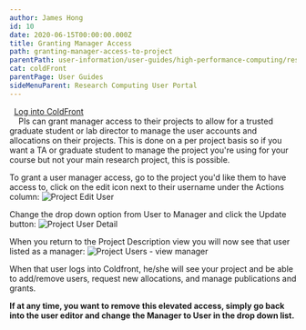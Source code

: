 ```yaml
---
author: James Hong
id: 10
date: 2020-06-15T00:00:00.000Z
title: Granting Manager Access
path: granting-manager-access-to-project
parentPath: user-information/user-guides/high-performance-computing/research-computing-user-portal
cat: coldFront
parentPage: User Guides
sideMenuParent: Research Computing User Portal
---
```


&nbsp;
[Log into ColdFront](https://hpcaccount.usc.edu/)  
&nbsp;
&nbsp;
PIs can grant manager access to their projects to allow for a trusted graduate student or lab director to manage the user accounts and allocations on their projects.  This is done on a per project basis so if you want a TA or graduate student to manage the project you're using for your course but not your main research project, this is possible.


To grant a user manager access, go to the project you'd like them to have access to, click on the edit icon next to their username under the Actions column:
![Project Edit User](/images/coldfront_project_edituser.jpg)

Change the drop down option from User to Manager and click the Update button: 
![Project User Detail](/images/coldfront_project_userdetail.jpg)


When you return to the Project Description view you will now see that user listed as a manager:
![Project Users - view manager](/images/coldfront_project_usermanager.jpg)


When that user logs into Coldfront, he/she will see your project and be able to add/remove users, request new allocations, and manage publications and grants.


**If at any time, you want to remove this elevated access, simply go back into the user editor and change the Manager to User in the drop down list.**


